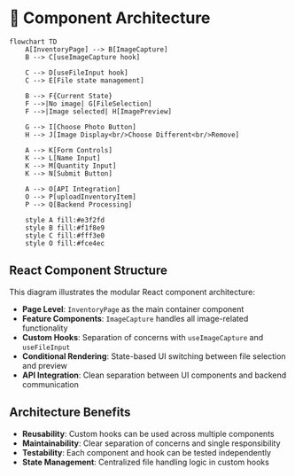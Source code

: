 # 🔄 Component Architecture

```mermaid
flowchart TD
    A[InventoryPage] --> B[ImageCapture]
    B --> C[useImageCapture hook]
    
    C --> D[useFileInput hook]
    C --> E[File state management]
    
    B --> F{Current State}
    F -->|No image| G[FileSelection]
    F -->|Image selected| H[ImagePreview]
    
    G --> I[Choose Photo Button]
    H --> J[Image Display<br/>Choose Different<br/>Remove]
    
    A --> K[Form Controls]
    K --> L[Name Input]
    K --> M[Quantity Input]
    K --> N[Submit Button]
    
    A --> O[API Integration]
    O --> P[uploadInventoryItem]
    P --> Q[Backend Processing]
    
    style A fill:#e3f2fd
    style B fill:#f1f8e9
    style C fill:#fff3e0
    style O fill:#fce4ec
```

## React Component Structure

This diagram illustrates the modular React component architecture:

- **Page Level**: `InventoryPage` as the main container component
- **Feature Components**: `ImageCapture` handles all image-related functionality
- **Custom Hooks**: Separation of concerns with `useImageCapture` and `useFileInput`
- **Conditional Rendering**: State-based UI switching between file selection and preview
- **API Integration**: Clean separation between UI components and backend communication

## Architecture Benefits

- **Reusability**: Custom hooks can be used across multiple components
- **Maintainability**: Clear separation of concerns and single responsibility
- **Testability**: Each component and hook can be tested independently
- **State Management**: Centralized file handling logic in custom hooks
